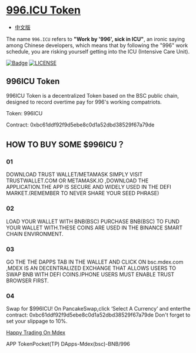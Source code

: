 [996.ICU Token](https://996.icu)
=======
* [中文版](./README_CN.md)

The name `996.ICU` refers to **"Work by '996', sick in ICU"**, an ironic saying among Chinese developers, which means that by following the "996" work schedule, you are risking yourself getting into the ICU (Intensive Care Unit).

[![Badge](https://img.shields.io/badge/link-996.icu-%23FF4D5B.svg)](https://996.icu/#/en_US)
[![LICENSE](https://img.shields.io/badge/license-Anti%20996-blue.svg)](https://github.com/996icu/996.ICU/blob/master/LICENSE)

## 996ICU Token
996ICU Token is a decentralized Token based on the BSC public chain, designed to record overtime pay for 996's working compatriots.

Token: 996ICU

Contract: 0xbc61ddf92f9d5ebe8c0d1a52dbd38529f67a79de

## HOW TO BUY SOME $996ICU？
### 01
DOWNLOAD TRUST WALLET/METAMASK SIMPLY VISIT TRUSTWALLET.COM OR METAMASK.IO ,DOWNLOAD THE APPLICATION.THE APP IS SECURE AND WIDELY USED IN THE DEFI MARKET.(REMEMBER TO NEVER SHARE YOUR SEED PHRASE)
### 02
LOAD YOUR WALLET WITH BNB(BSC) PURCHASE BNB(BSC) TO FUND YOUR WALLET WITH.THESE COINS ARE USED IN THE BINANCE SMART CHAIN ENVIRONMENT.
### 03
GO THE THE DAPPS TAB IN THE WALLET AND CLICK ON bsc.mdex.com ,MDEX IS AN DECENTRALIZED EXCHANGE THAT ALLOWS USERS TO SWAP BNB WITH DEFI COINS.IPHONE USERS MUST ENABLE TRUST BROWSER FIRST.
### 04
Swap for $996ICU! On PancakeSwap,click ‘Select A Currency’ and enterthe contract: 0xbc61ddf92f9d5ebe8c0d1a52dbd38529f67a79de Don't forget to set your slippage to 10%.

[Happy Trading On Mdex](https://bsc.mdex.com/#/swap?inputCurrency=0xbc61ddf92f9d5ebe8c0d1a52dbd38529f67a79de)

APP TokenPocket(TP) DApps-Mdex(bsc)-BNB/996
